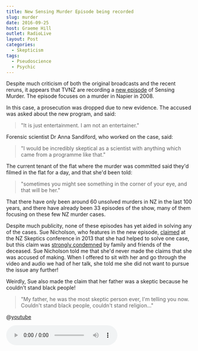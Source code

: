 ```yaml
---
title: New Sensing Murder Episode being recorded
slug: murder
date: 2016-09-25
host: Graeme Hill
outlet: RadioLive
layout: Post
categories:
  - Skepticism
tags:
  - Pseudoscience
  - Psychic
---
```


Despite much criticism of both the original broadcasts and the recent reruns, it appears that TVNZ are recording a [new episode](http://www.stuff.co.nz/national/crime/84602549/cold-case-murder-to-be-probed-in-sensing-murder-episode) of Sensing Murder. The episode focuses on a murder in Napier in 2008.

<!-- more -->

In this case, a prosecution was dropped due to new evidence. The accused was asked about the new program, and said:

> "It is just entertainment. I am not an entertainer."

Forensic scientist Dr Anna Sandiford, who worked on the case, said:

> "I would be incredibly skeptical as a scientist with anything which came from a programme like that."

The current tenant of the flat where the murder was committed said they'd filmed in the flat for a day, and that she'd been told:

> "sometimes you might see something in the corner of your eye, and that will be her."

That there have only been around 60 unsolved murders in NZ in the last 100 years, and there have already been 33 episodes of the show, many of them focusing on these few NZ murder cases.

Despite much publicity, none of these episodes has yet aided in solving any of the cases. Sue Nicholson, who features in the new episode, [claimed](http://www.newshub.co.nz/entertainment/tv-psychic-tries-to-convince-sceptics-2013090817) at the NZ Skeptics conference in 2013 that she had helped to solve one case, but this claim was [strongly condemned](http://www.newshub.co.nz/nznews/family-outraged-by-psychics-claims-2013091317) by family and friends of the deceased. Sue Nicholson told me that she'd never made the claims that she was accused of making. When I offered to sit with her and go through the video and audio we had of her talk, she told me she did not want to pursue the issue any further!

Weirdly, Sue also made the claim that her father was a skeptic because he couldn't stand black people!

> "My father, he was the most skeptic person ever, I'm telling you now. Couldn't stand black people, couldn't stand religion..."

@[youtube](https://youtu.be/SHq0atYgCGc?t=1m59s)

<audio controls src="/media/audio/skepticism/SueNicholson.mp3" />

There is no information about when the episode will air. It might be a while, as I suspect there's a lot of editing work that goes into every episode to make the psychics seem as amazing as possible.
